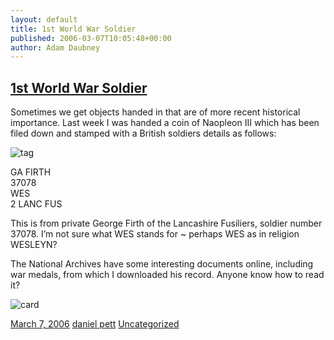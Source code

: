 ```yaml
---
layout: default
title: 1st World War Soldier
published: 2006-03-07T10:05:48+00:00
author: Adam Daubney
---
```

[1st World War Soldier](http://finds.org.uk/blogs/lincolnshire/st-world-war-soldier/ "Link to 1st World War Soldier")
---------------------------------------------------------------------------------------------------------------------

Sometimes we get objects handed in that are of more recent historical importance. Last week I was handed a coin of Naopleon III which has been filed down and stamped with a British soldiers details as follows:

![tag](http://finds.org.uk/images/adaubney/display/lin3059.jpg)

GA FIRTH  
37078  
WES  
2 LANC FUS

This is from private George Firth of the Lancashire Fusiliers, soldier number 37078. I’m not sure what WES stands for ~ perhaps WES as in religion WESLEYN?

The National Archives have some interesting documents online, including war medals, from which I downloaded his record. Anyone know how to read it?

![card](http://www.findsdatabase.org.uk/view/onfly-large.php/imageID__94166/image.jpg)

[March 7, 2006](http://finds.org.uk/blogs/lincolnshire/st-world-war-soldier/ "10:05 am") [daniel pett](http://finds.org.uk/blogs/blog/author/daniel-pett/ "View all posts by daniel pett") [Uncategorized](http://finds.org.uk/blogs/blog/category/uncategorized/)
        
        
                                  